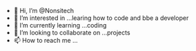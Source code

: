 - 👋 Hi, I’m @Nonsitech
- 👀 I’m interested in ...learing how to code and bbe a developer
- 🌱 I’m currently learning ...coding
- 💞️ I’m looking to collaborate on ...projects 
- 📫 How to reach me ...

<!---
Nonsitech/Nonsitech is a ✨ special ✨ repository because its `README.md` (this file) appears on your GitHub profile.
You can click the Preview link to take a look at your changes.
--->
